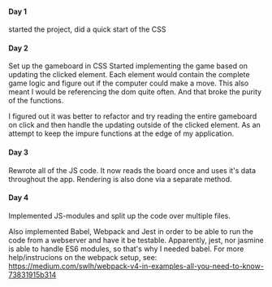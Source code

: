 #### Day 1 
started the project, did a quick start of the CSS

#### Day 2 
Set up the gameboard in CSS 
Started implementing the game based on updating the
clicked element. Each element would contain the 
complete game logic and figure out if the computer
could make a move. This also meant I would be 
referencing the dom quite often. And that broke
the purity of the functions. 

I figured out it was better to refactor and try 
reading the entire gameboard on click and then handle
the updating outside of the clicked element. As an 
attempt to keep the impure functions at the edge of
my application. 

#### Day 3
Rewrote all of the JS code. It now reads the board once
and uses it's data throughout the app. Rendering is 
also done via a separate method.

#### Day 4
Implemented JS-modules and split up the code over 
multiple files.

Also implemented Babel, Webpack and Jest in order to be
able to run the code from a webserver and have it be
testable. Apparently, jest, nor jasmine is able to handle 
ES6 modules, so that's why I needed babel.
For more help/instrucions on the webpack setup, see:
https://medium.com/swlh/webpack-v4-in-examples-all-you-need-to-know-73831915b314

